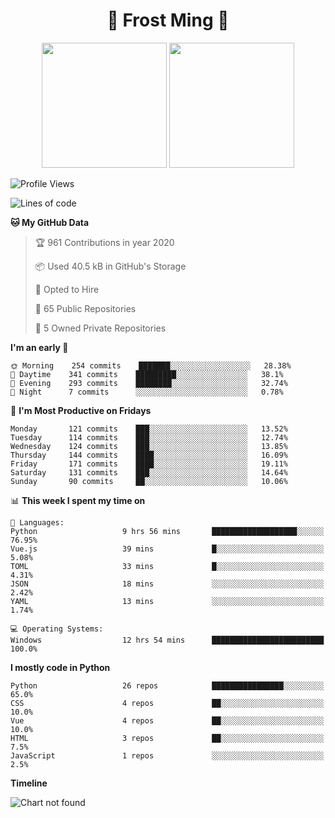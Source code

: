 <h1 align="center">🦄 Frost Ming 🐍</h1>

<p align="center">
  <img height="200" src="https://github-readme-stats.vercel.app/api?username=frostming&show_icons=true&theme=dracula&include_all_commits=true" />
  <img height="200" src="https://github-readme-stats.vercel.app/api/top-langs/?username=frostming&theme=dracula&show_icons=true" />
</p>

<!--START_SECTION:waka-->
![Profile Views](http://img.shields.io/badge/Profile%20Views-110-blue)

![Lines of code](https://img.shields.io/badge/From%20Hello%20World%20I've%20written-10.1%20million%20Lines%20of%20code-blue)

**🐱 My GitHub Data** 

> 🏆 961 Contributions in year 2020
 > 
> 📦 Used 40.5 kB in GitHub's Storage 
 > 
> 💼 Opted to Hire
 > 
> 📜 65 Public Repositories 
 > 
> 🔑 5 Owned Private Repositories 

**I'm an early 🐤** 

```text
🌞 Morning    254 commits    ███████░░░░░░░░░░░░░░░░░░   28.38% 
🌆 Daytime    341 commits    █████████░░░░░░░░░░░░░░░░   38.1% 
🌃 Evening    293 commits    ████████░░░░░░░░░░░░░░░░░   32.74% 
🌙 Night      7 commits      ░░░░░░░░░░░░░░░░░░░░░░░░░   0.78%

```
📅 **I'm Most Productive on Fridays** 

```text
Monday       121 commits    ███░░░░░░░░░░░░░░░░░░░░░░   13.52% 
Tuesday      114 commits    ███░░░░░░░░░░░░░░░░░░░░░░   12.74% 
Wednesday    124 commits    ███░░░░░░░░░░░░░░░░░░░░░░   13.85% 
Thursday     144 commits    ████░░░░░░░░░░░░░░░░░░░░░   16.09% 
Friday       171 commits    ████░░░░░░░░░░░░░░░░░░░░░   19.11% 
Saturday     131 commits    ███░░░░░░░░░░░░░░░░░░░░░░   14.64% 
Sunday       90 commits     ██░░░░░░░░░░░░░░░░░░░░░░░   10.06%

```


📊 **This week I spent my time on** 

```text
💬 Languages: 
Python                   9 hrs 56 mins       ███████████████████░░░░░░   76.95% 
Vue.js                   39 mins             █░░░░░░░░░░░░░░░░░░░░░░░░   5.08% 
TOML                     33 mins             █░░░░░░░░░░░░░░░░░░░░░░░░   4.31% 
JSON                     18 mins             ░░░░░░░░░░░░░░░░░░░░░░░░░   2.42% 
YAML                     13 mins             ░░░░░░░░░░░░░░░░░░░░░░░░░   1.74%

💻 Operating Systems: 
Windows                  12 hrs 54 mins      █████████████████████████   100.0%

```

**I mostly code in Python** 

```text
Python                   26 repos            ████████████████░░░░░░░░░   65.0% 
CSS                      4 repos             ██░░░░░░░░░░░░░░░░░░░░░░░   10.0% 
Vue                      4 repos             ██░░░░░░░░░░░░░░░░░░░░░░░   10.0% 
HTML                     3 repos             ██░░░░░░░░░░░░░░░░░░░░░░░   7.5% 
JavaScript               1 repos             ░░░░░░░░░░░░░░░░░░░░░░░░░   2.5%

```


**Timeline**

![Chart not found](https://github.com/frostming/frostming/blob/master/charts/bar_graph.png) 


<!--END_SECTION:waka-->
